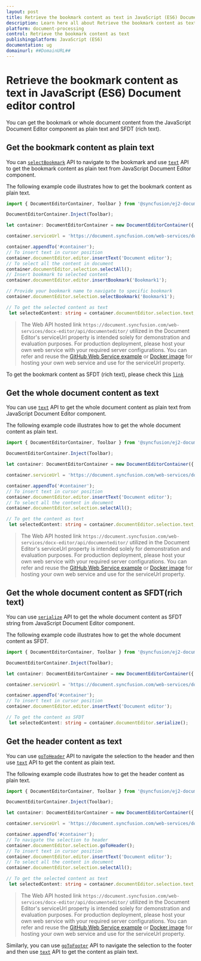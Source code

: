```yaml
---
layout: post
title: Retrieve the bookmark content as text in JavaScript (ES6) Document editor control | Syncfusion
description: Learn here all about Retrieve the bookmark content as text in Syncfusion JavaScript (ES6) Document editor control of Syncfusion Essential JS 2 and more.
platform: document-processing
control: Retrieve the bookmark content as text 
publishingplatform: JavaScript (ES6)
documentation: ug
domainurl: ##DomainURL##
---
```


# Retrieve the bookmark content as text in JavaScript (ES6) Document editor control

You can get the bookmark or whole document content from the JavaScript Document Editor component as plain text and SFDT (rich text).

## Get the bookmark content as plain text

You can [`selectBookmark`](../bookmark#select-bookmark) API to navigate to the bookmark and use [`text`](https://ej2.syncfusion.com/documentation/api/document-editor/selection#text-code-classlanguage-textstringcode) API to get the bookmark content as plain text from JavaScript Document Editor component.

The following example code illustrates how to get the bookmark content as plain text.

```ts
import { DocumentEditorContainer, Toolbar } from '@syncfusion/ej2-documenteditor';

DocumentEditorContainer.Inject(Toolbar);

let container: DocumentEditorContainer = new DocumentEditorContainer({ enableToolbar: true, height: '590px' });

container.serviceUrl = 'https://document.syncfusion.com/web-services/docx-editor/api/documenteditor/';

container.appendTo('#container');
// To insert text in cursor position
container.documentEditor.editor.insertText('Document editor');
// To select all the content in document
container.documentEditor.selection.selectAll();
// Insert bookmark to selected content
container.documentEditor.editor.insertBookmark('Bookmark1');

// Provide your bookmark name to navigate to specific bookmark
container.documentEditor.selection.selectBookmark('Bookmark1');

// To get the selected content as text
 let selectedContent: string = container.documentEditor.selection.text;
```

> The Web API hosted link `https://document.syncfusion.com/web-services/docx-editor/api/documenteditor/` utilized in the Document Editor's serviceUrl property is intended solely for demonstration and evaluation purposes. For production deployment, please host your own web service with your required server configurations. You can refer and reuse the [GitHub Web Service example](https://github.com/SyncfusionExamples/EJ2-DocumentEditor-WebServices) or [Docker image](https://hub.docker.com/r/syncfusion/word-processor-server) for hosting your own web service and use for the serviceUrl property.

To get the bookmark content as SFDT (rich text), please check this [`link`](../how-to/get-the-selected-content#get-the-selected-content-as-sfdt-rich-text)

## Get the whole document content as text

You can use [`text`](https://ej2.syncfusion.com/documentation/api/document-editor/selection#text-code-classlanguage-textstringcode) API to get the whole document content as plain text from JavaScript Document Editor component.

The following example code illustrates how to get the whole document content as plain text.

```ts
import { DocumentEditorContainer, Toolbar } from '@syncfusion/ej2-documenteditor';

DocumentEditorContainer.Inject(Toolbar);

let container: DocumentEditorContainer = new DocumentEditorContainer({ enableToolbar: true, height: '590px' });

container.serviceUrl = 'https://document.syncfusion.com/web-services/docx-editor/api/documenteditor/';

container.appendTo('#container');
// To insert text in cursor position
container.documentEditor.editor.insertText('Document editor');
// To select all the content in document
container.documentEditor.selection.selectAll();

// To get the content as text
 let selectedContent: string = container.documentEditor.selection.text;
```

> The Web API hosted link `https://document.syncfusion.com/web-services/docx-editor/api/documenteditor/` utilized in the Document Editor's serviceUrl property is intended solely for demonstration and evaluation purposes. For production deployment, please host your own web service with your required server configurations. You can refer and reuse the [GitHub Web Service example](https://github.com/SyncfusionExamples/EJ2-DocumentEditor-WebServices) or [Docker image](https://hub.docker.com/r/syncfusion/word-processor-server) for hosting your own web service and use for the serviceUrl property.

## Get the whole document content as SFDT(rich text)

You can use [`serialize`](https://ej2.syncfusion.com/documentation/api/document-editor#serialize) API to get the whole document content as SFDT string from JavaScript Document Editor component.

The following example code illustrates how to get the whole document content as SFDT.

```ts
import { DocumentEditorContainer, Toolbar } from '@syncfusion/ej2-documenteditor';

DocumentEditorContainer.Inject(Toolbar);

let container: DocumentEditorContainer = new DocumentEditorContainer({ enableToolbar: true, height: '590px' });

container.serviceUrl = 'https://document.syncfusion.com/web-services/docx-editor/api/documenteditor/';

container.appendTo('#container');
// To insert text in cursor position
container.documentEditor.editor.insertText('Document editor');

// To get the content as SFDT
 let selectedContent: string = container.documentEditor.serialize();
```


## Get the header content as text

You can use [`goToHeader`](https://ej2.syncfusion.com/documentation/api/document-editor/selection#gotoheader) API to navigate the selection to the header and then use [`text`](https://ej2.syncfusion.com/documentation/api/document-editor/selection#text-code-classlanguage-textstringcode) API to get the content as plain text.

The following example code illustrates how to get the header content as plain text.

```ts
import { DocumentEditorContainer, Toolbar } from '@syncfusion/ej2-documenteditor';

DocumentEditorContainer.Inject(Toolbar);

let container: DocumentEditorContainer = new DocumentEditorContainer({ enableToolbar: true, height: '590px' });

container.serviceUrl = 'https://document.syncfusion.com/web-services/docx-editor/api/documenteditor/';

container.appendTo('#container');
// To navigate the selection to header
container.documentEditor.selection.goToHeader();
// To insert text in cursor position
container.documentEditor.editor.insertText('Document editor');
// To select all the content in document
container.documentEditor.selection.selectAll();

// To get the selected content as text
 let selectedContent: string = container.documentEditor.selection.text;
```

> The Web API hosted link `https://document.syncfusion.com/web-services/docx-editor/api/documenteditor/` utilized in the Document Editor's serviceUrl property is intended solely for demonstration and evaluation purposes. For production deployment, please host your own web service with your required server configurations. You can refer and reuse the [GitHub Web Service example](https://github.com/SyncfusionExamples/EJ2-DocumentEditor-WebServices) or [Docker image](https://hub.docker.com/r/syncfusion/word-processor-server) for hosting your own web service and use for the serviceUrl property.

Similarly, you can use [`goToFooter`](https://ej2.syncfusion.com/documentation/api/document-editor/selection#gotofooter) API to navigate the selection to the footer and then use [`text`](https://ej2.syncfusion.com/documentation/api/document-editor/selection#text-code-classlanguage-textstringcode) API to get the content as plain text.